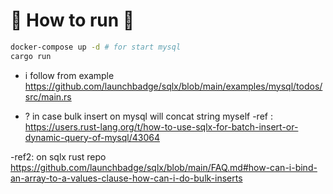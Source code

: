 # 🦀 How to run 🦀 

```sh
docker-compose up -d # for start mysql
cargo run
```

- i follow from example 
https://github.com/launchbadge/sqlx/blob/main/examples/mysql/todos/src/main.rs

- ? in case bulk insert on mysql will concat string myself
-ref : https://users.rust-lang.org/t/how-to-use-sqlx-for-batch-insert-or-dynamic-query-of-mysql/43064

-ref2: on sqlx rust repo
https://github.com/launchbadge/sqlx/blob/main/FAQ.md#how-can-i-bind-an-array-to-a-values-clause-how-can-i-do-bulk-inserts